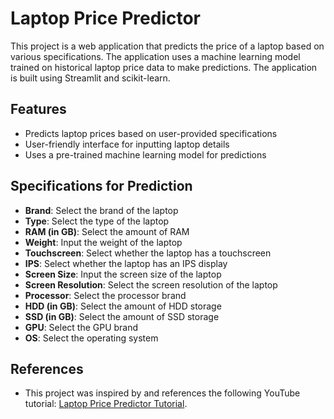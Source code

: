 # Laptop Price Predictor

This project is a web application that predicts the price of a laptop based on various specifications. The application uses a machine learning model trained on historical laptop price data to make predictions. The application is built using Streamlit and scikit-learn.

## Features

- Predicts laptop prices based on user-provided specifications
- User-friendly interface for inputting laptop details
- Uses a pre-trained machine learning model for predictions

## Specifications for Prediction

- **Brand**: Select the brand of the laptop
- **Type**: Select the type of the laptop
- **RAM (in GB)**: Select the amount of RAM
- **Weight**: Input the weight of the laptop
- **Touchscreen**: Select whether the laptop has a touchscreen
- **IPS**: Select whether the laptop has an IPS display
- **Screen Size**: Input the screen size of the laptop
- **Screen Resolution**: Select the screen resolution of the laptop
- **Processor**: Select the processor brand
- **HDD (in GB)**: Select the amount of HDD storage
- **SSD (in GB)**: Select the amount of SSD storage
- **GPU**: Select the GPU brand
- **OS**: Select the operating system

## References

- This project was inspired by and references the following YouTube tutorial: [Laptop Price Predictor Tutorial](https://www.youtube.com/watch?v=BgpM2IiCH6k&t=129s).